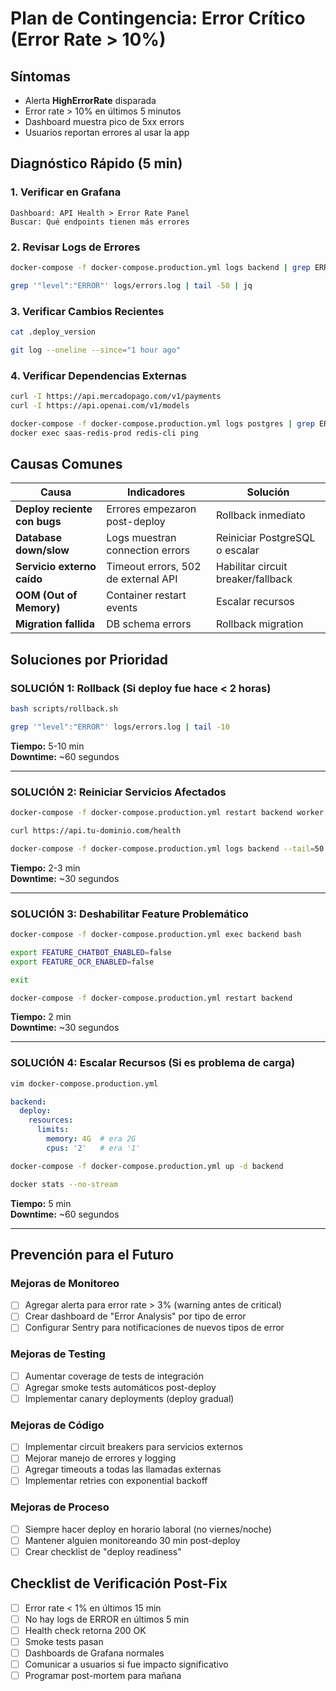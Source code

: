 # Plan de Contingencia: Error Crítico (Error Rate > 10%)

## Síntomas

- Alerta **HighErrorRate** disparada
- Error rate > 10% en últimos 5 minutos
- Dashboard muestra pico de 5xx errors
- Usuarios reportan errores al usar la app

## Diagnóstico Rápido (5 min)

### 1. Verificar en Grafana
```
Dashboard: API Health > Error Rate Panel
Buscar: Qué endpoints tienen más errores
```

### 2. Revisar Logs de Errores
```bash
docker-compose -f docker-compose.production.yml logs backend | grep ERROR | tail -100

grep '"level":"ERROR"' logs/errors.log | tail -50 | jq
```

### 3. Verificar Cambios Recientes
```bash
cat .deploy_version

git log --oneline --since="1 hour ago"
```

### 4. Verificar Dependencias Externas
```bash
curl -I https://api.mercadopago.com/v1/payments
curl -I https://api.openai.com/v1/models

docker-compose -f docker-compose.production.yml logs postgres | grep ERROR
docker exec saas-redis-prod redis-cli ping
```

## Causas Comunes

| Causa | Indicadores | Solución |
|-------|------------|----------|
| **Deploy reciente con bugs** | Errores empezaron post-deploy | Rollback inmediato |
| **Database down/slow** | Logs muestran connection errors | Reiniciar PostgreSQL o escalar |
| **Servicio externo caído** | Timeout errors, 502 de external API | Habilitar circuit breaker/fallback |
| **OOM (Out of Memory)** | Container restart events | Escalar recursos |
| **Migration fallida** | DB schema errors | Rollback migration |

## Soluciones por Prioridad

### SOLUCIÓN 1: Rollback (Si deploy fue hace < 2 horas)
```bash
bash scripts/rollback.sh

grep '"level":"ERROR"' logs/errors.log | tail -10
```
**Tiempo:** 5-10 min  
**Downtime:** ~60 segundos  

---

### SOLUCIÓN 2: Reiniciar Servicios Afectados
```bash
docker-compose -f docker-compose.production.yml restart backend worker

curl https://api.tu-dominio.com/health

docker-compose -f docker-compose.production.yml logs backend --tail=50
```
**Tiempo:** 2-3 min  
**Downtime:** ~30 segundos

---

### SOLUCIÓN 3: Deshabilitar Feature Problemático
```bash
docker-compose -f docker-compose.production.yml exec backend bash

export FEATURE_CHATBOT_ENABLED=false
export FEATURE_OCR_ENABLED=false

exit

docker-compose -f docker-compose.production.yml restart backend
```
**Tiempo:** 2 min  
**Downtime:** ~30 segundos

---

### SOLUCIÓN 4: Escalar Recursos (Si es problema de carga)
```bash
vim docker-compose.production.yml
```
```yaml
backend:
  deploy:
    resources:
      limits:
        memory: 4G  # era 2G
        cpus: '2'   # era '1'
```
```bash
docker-compose -f docker-compose.production.yml up -d backend

docker stats --no-stream
```
**Tiempo:** 5 min  
**Downtime:** ~60 segundos

---

## Prevención para el Futuro

### Mejoras de Monitoreo
- [ ] Agregar alerta para error rate > 3% (warning antes de critical)
- [ ] Crear dashboard de "Error Analysis" por tipo de error
- [ ] Configurar Sentry para notificaciones de nuevos tipos de error

### Mejoras de Testing
- [ ] Aumentar coverage de tests de integración
- [ ] Agregar smoke tests automáticos post-deploy
- [ ] Implementar canary deployments (deploy gradual)

### Mejoras de Código
- [ ] Implementar circuit breakers para servicios externos
- [ ] Mejorar manejo de errores y logging
- [ ] Agregar timeouts a todas las llamadas externas
- [ ] Implementar retries con exponential backoff

### Mejoras de Proceso
- [ ] Siempre hacer deploy en horario laboral (no viernes/noche)
- [ ] Mantener alguien monitoreando 30 min post-deploy
- [ ] Crear checklist de "deploy readiness"

## Checklist de Verificación Post-Fix

- [ ] Error rate < 1% en últimos 15 min
- [ ] No hay logs de ERROR en últimos 5 min
- [ ] Health check retorna 200 OK
- [ ] Smoke tests pasan
- [ ] Dashboards de Grafana normales
- [ ] Comunicar a usuarios si fue impacto significativo
- [ ] Programar post-mortem para mañana
